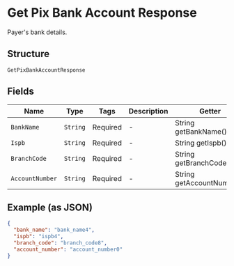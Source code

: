 
# Get Pix Bank Account Response

Payer's bank details.

## Structure

`GetPixBankAccountResponse`

## Fields

| Name | Type | Tags | Description | Getter | Setter |
|  --- | --- | --- | --- | --- | --- |
| `BankName` | `String` | Required | - | String getBankName() | setBankName(String bankName) |
| `Ispb` | `String` | Required | - | String getIspb() | setIspb(String ispb) |
| `BranchCode` | `String` | Required | - | String getBranchCode() | setBranchCode(String branchCode) |
| `AccountNumber` | `String` | Required | - | String getAccountNumber() | setAccountNumber(String accountNumber) |

## Example (as JSON)

```json
{
  "bank_name": "bank_name4",
  "ispb": "ispb4",
  "branch_code": "branch_code8",
  "account_number": "account_number0"
}
```

